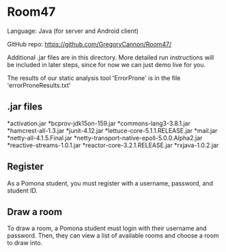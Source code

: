 # Room47 #

Language: Java (for server and Android client)

GitHub repo: https://github.com/GregoryCannon/Room47/

Additional .jar files are in this directory. More detailed run instructions will be included in later steps,
since for now we can just demo live for you.

The results of our static analysis tool 'ErrorProne' is in the file 'errorProneResults.txt'

## .jar files ##
*activation.jar
*bcprov-jdk15on-159.jar
*commons-lang3-3.8.1.jar
*hamcrest-all-1.3.jar
*junit-4.12.jar
*lettuce-core-5.1.1.RELEASE.jar
*mail.jar
*netty-all-4.1.5.Final.jar
*netty-transport-native-epoll-5.0.0.Alpha2.jar
*reactive-streams-1.0.1.jar
*reactor-core-3.2.1.RELEASE.jar
*rxjava-1.0.2.jar

## Register ##

As a Pomona student, you must register with a username, password, and student ID. 

## Draw a room ## 

To draw a room, a Pomona student must login with their username and password. Then, they can view a list of available rooms and choose a room to draw into. 



